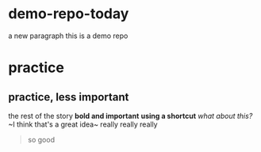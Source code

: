 # demo-repo-today

a new paragraph
this is a demo repo
# practice
## practice, less important
the rest of the story
**bold and important** **using a shortcut** _what about this?_
~I think that's a great idea~
really really really
>so good
